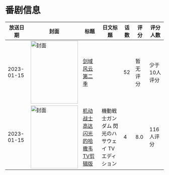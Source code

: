 # 番剧信息

|放送日期|封面|标题|日文标题|话数|评分|评分人数|
|---|---|---|---|---|---|---|
|2023-01-15|<img src="//lain.bgm.tv/pic/cover/c/d8/c0/403734_5av2a.jpg" alt="封面" style="width:150px;height:200px;object-fit:cover;">|[剑域风云 第二季](https://bangumi.tv/subject/403734)||52|暂无评分|少于10人评分|
|2023-01-15|<img src="//lain.bgm.tv/pic/cover/c/4b/f8/417020_70J02.jpg" alt="封面" style="width:150px;height:200px;object-fit:cover;">|[机动战士高达 闪光的哈撒韦 TV剪辑版](https://bangumi.tv/subject/417020)|機動戦士ガンダム 閃光のハサウェイ TVエディション|4|8.0|116人评分|
